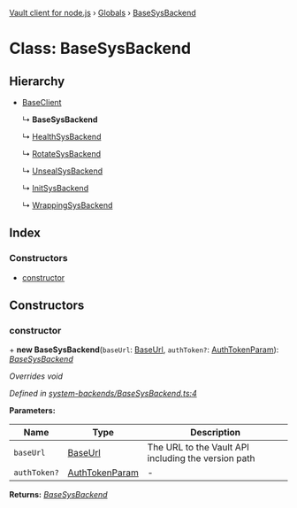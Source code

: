 [Vault client for node.js](../README.md) › [Globals](../globals.md) › [BaseSysBackend](basesysbackend.md)

# Class: BaseSysBackend

## Hierarchy

* [BaseClient](baseclient.md)

  ↳ **BaseSysBackend**

  ↳ [HealthSysBackend](healthsysbackend.md)

  ↳ [RotateSysBackend](rotatesysbackend.md)

  ↳ [UnsealSysBackend](unsealsysbackend.md)

  ↳ [InitSysBackend](initsysbackend.md)

  ↳ [WrappingSysBackend](wrappingsysbackend.md)

## Index

### Constructors

* [constructor](basesysbackend.md#constructor)

## Constructors

###  constructor

\+ **new BaseSysBackend**(`baseUrl`: [BaseUrl](../globals.md#baseurl), `authToken?`: [AuthTokenParam](../globals.md#authtokenparam)): *[BaseSysBackend](basesysbackend.md)*

*Overrides void*

*Defined in [system-backends/BaseSysBackend.ts:4](https://github.com/theogravity/vault-tacular/blob/2b36c08/src/system-backends/BaseSysBackend.ts#L4)*

**Parameters:**

Name | Type | Description |
------ | ------ | ------ |
`baseUrl` | [BaseUrl](../globals.md#baseurl) | The URL to the Vault API including the version path |
`authToken?` | [AuthTokenParam](../globals.md#authtokenparam) | - |

**Returns:** *[BaseSysBackend](basesysbackend.md)*
